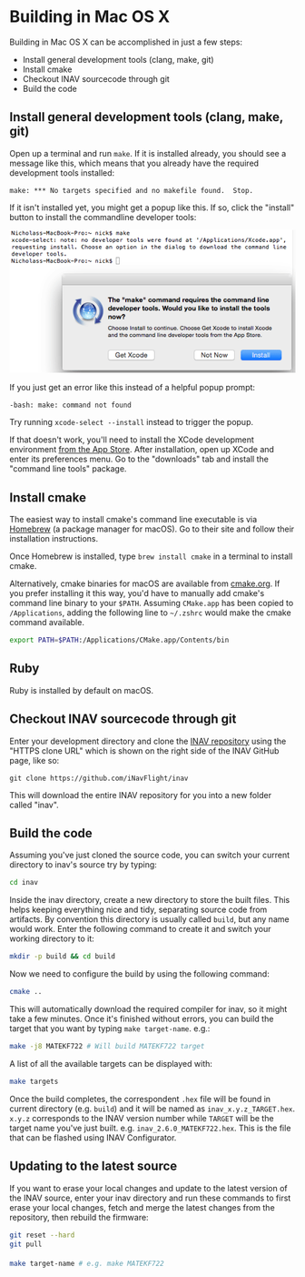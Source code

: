 # Building in Mac OS X

Building in Mac OS X can be accomplished in just a few steps:

* Install general development tools (clang, make, git)
* Install cmake
* Checkout INAV sourcecode through git
* Build the code

## Install general development tools (clang, make, git)

Open up a terminal and run `make`. If it is installed already, you should see a message like this, which means that you
already have the required development tools installed:

```
make: *** No targets specified and no makefile found.  Stop.
```

If it isn't installed yet, you might get a popup like this. If so, click the "install" button to install the commandline
developer tools:

![Prompt to install developer tools](assets/mac-prompt-tools-install.png)

If you just get an error like this instead of a helpful popup prompt:

```
-bash: make: command not found
```

Try running `xcode-select --install` instead to trigger the popup.

If that doesn't work, you'll need to install the XCode development environment [from the App Store][]. After
installation, open up XCode and enter its preferences menu. Go to the "downloads" tab and install the
"command line tools" package.

[from the App Store]: https://itunes.apple.com/us/app/xcode/id497799835

## Install cmake

The easiest way to install cmake's command line executable is via
[Homebrew](https://brew.sh) (a package manager for macOS). Go to their site
and follow their installation instructions.

Once Homebrew is installed, type `brew install cmake` in a terminal to install
cmake.

Alternatively, cmake binaries for macOS are available from
[cmake.org](https://cmake.org/download/). If you prefer installing it this way,
you'd have to manually add cmake's command line binary to your `$PATH`. Assuming
`CMake.app` has been copied to `/Applications`, adding the following line to
`~/.zshrc` would make the cmake command available.

```sh
export PATH=$PATH:/Applications/CMake.app/Contents/bin
```

## Ruby

Ruby is installed by default on macOS.

## Checkout INAV sourcecode through git

Enter your development directory and clone the [INAV repository][] using the "HTTPS clone URL" which is shown on
the right side of the INAV GitHub page, like so:

```
git clone https://github.com/iNavFlight/inav
```

This will download the entire INAV repository for you into a new folder called "inav".

[INAV repository]: https://github.com/iNavFlight/inav.git

## Build the code

Assuming you've just cloned the source code, you can switch your current
directory to inav's source try by typing:

```sh
cd inav
```

Inside the inav directory, create a new directory to store the built files. This
helps keeping everything nice and tidy, separating source code from artifacts. By
convention this directory is usually called `build`, but any name would work. Enter
the following command to create it and switch your working directory to it:

```sh
mkdir -p build && cd build
```

Now we need to configure the build by using the following command:

```sh
cmake ..
```

This will automatically download the required compiler for inav, so it
might take a few minutes. Once it's finished without errors, you can
build the target that you want by typing `make target-name`. e.g.:

```sh
make -j8 MATEKF722 # Will build MATEKF722 target
```

A list of all the available targets can be displayed with:

```sh
make targets
```

Once the build completes, the correspondent `.hex` file will be found
in current directory (e.g. `build`) and it will be named as
`inav_x.y.z_TARGET.hex`. `x.y.z` corresponds to the INAV version number
while `TARGET` will be the target name you've just built. e.g.
`inav_2.6.0_MATEKF722.hex`. This is the file that can be flashed using
INAV Configurator.

## Updating to the latest source

If you want to erase your local changes and update to the latest version of the INAV source, enter your
inav directory and run these commands to first erase your local changes, fetch and merge the latest
changes from the repository, then rebuild the firmware:

```sh
git reset --hard
git pull

make target-name # e.g. make MATEKF722
```
